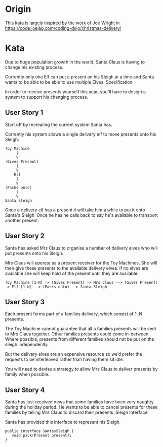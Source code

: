 # Origin

This kata is largely inspired by the work of Joe Wright in https://code.joejag.com/coding-dojo/christmas-delivery/

# Kata

Due to huge population growth in the world, Santa Claus is having to change his existing process.

Currently only one Elf can put a present on his Sleigh at a time and Santa wants to be able to be able to use multiple Elves.
Specification

In order to receive presents yourself this year, you'll have to design a system to support his changing process.

## User Story 1

Start off by recreating the current system Santa has.

Currently his system allows a single delivery elf to move presents onto his Sleigh:

    Toy Machine
         |
         V
    (Gives Present)
         |
         V
        Elf
         |
         V
    (Packs onto)
         |
         V
    Santa Sleigh


Once a delivery elf has a present it will take him a while to put it onto Santa's Sleigh. Once he has he calls back to say he's available to transport another present.

## User Story 2

Santa has asked Mrs Claus to organise a number of delivery elves who will put presents onto his Sleigh.

Mrs Claus will operate as a present receiver for the Toy Machines. She will then give these presents to the available delivery elves. If no elves are available she will keep hold of the present until they are available.

    Toy Machine [1-N] -> (Gives Present) -> Mrs Claus --> (Gives Present) -> Elf [1-N] --> (Packs onto) --> Santa Sleigh

## User Story 3

Each present forms part of a families delivery, which consist of 1..N presents.

The Toy Machine cannot guarantee that all a families presents will be sent to Mrs Claus together. Other families presents could come in-between. Where possible, presents from different families should not be put on the sleigh independently.

But the delivery elves are an expensive resource so we’d prefer the requests to be interleaved rather than having them sit idle.

You will need to devise a strategy to allow Mrs Claus to deliver presents by family when possible.

## User Story 4

Santa has just received news that some families have been very naughty during the holiday period. He wants to be able to cancel presents for these families by telling Mrs Claus to discard their presents.
Sleigh Interface

Santa has provided this interface to represent his Sleigh.

```
public interface SantasSleigh {
   void pack(Present present);
}
```


